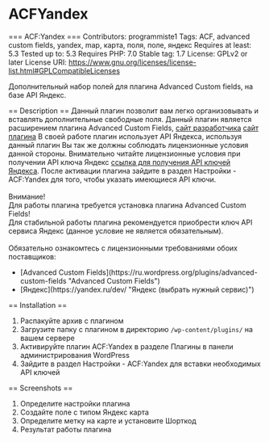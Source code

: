 # ACFYandex
=== ACF:Yandex ===
Contributors: programmiste1
Tags: ACF, advanced custom fields, yandex, map, карта, поля, поле, яндекс
Requires at least: 5.3
Tested up to: 5.3
Requires PHP: 7.0
Stable tag: 1.7
License: GPLv2 or later
License URI: https://www.gnu.org/licenses/license-list.html#GPLCompatibleLicenses

Дополнительный набор полей для плагина Advanced Custom fields, на базе API Яндекс.

== Description ==
 Данный плагин позволит вам легко организовывать и вставлять дополнительные свободные поля. Данный плагин является расширением плагина Advanced Custom Fields, 
[сайт разработчика](https://www.advancedcustomfields.com/ "сайт разработчика")
[сайт плагина](https://ru.wordpress.org/plugins/advanced-custom-fields/ "сайт плагина")
 В своей работе плагин использует API Яндекса, используя данный плагин Вы так же должны соблюдать лицензионные условия данной стороны. Внимательно читайте лицензионные условия при получении API ключа Яндекс [ссылка для получения API ключей Яндекса](https://yandex.ru/dev/ "API-ключи Яндекса").
После активации плагина зайдите в раздел Настройки - ACF:Yandex для того, чтобы указать имеющиеся API ключи.<BR><BR>
Внимание!<BR> Для работы плагина требуется установка плагина Advanced Custom Fields!<BR>
Для стабильной работы плагина рекомендуется приобрести ключ API сервиса Яндекс (данное условие не является обязательным).<BR><BR>
Обязательно ознакомтесь с лицензионными требованиями обоих поставщиков:<UL>
<LI>[Advanced Custom Fields](https://ru.wordpress.org/plugins/advanced-custom-fields "Advanced Custom Fields")</LI>
<LI>[Яндекс](https://yandex.ru/dev/ "Яндекс (выбрать нужный сервис)")</LI>
</UL>

== Installation ==
1. Распакуйте архив с плагином
2. Загрузите папку с плагином в директорию `/wp-content/plugins/` на вашем сервере
3. Активируйте плагин ACF:Yandex в разделе Плагины в панели администрирования WordPress
4. Зайдите в раздел Настройки - ACF:Yandex для вставки необходимых API ключей


== Screenshots ==
1. Определите настройки плагина
2. Создайте поле с типом Яндекс карта
3. Определите метку на карте и установите Шорткод
4. Результат работы плагина